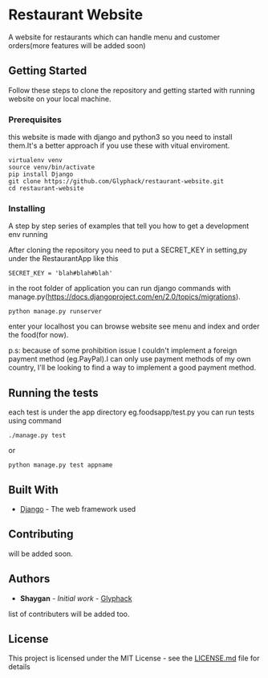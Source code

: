 # Restaurant Website

A website for restaurants which can handle menu and customer orders(more features will be added soon)

## Getting Started

Follow these steps to clone the repository and getting started with running website on your local machine.

### Prerequisites

this website is made with django and python3 so you need to install them.It's a better approach if you use these with vitual enviroment.

```
virtualenv venv
source venv/bin/activate
pip install Django
git clone https://github.com/Glyphack/restaurant-website.git
cd restaurant-website
```
### Installing

A step by step series of examples that tell you how to get a development env running

After cloning the repository you need to put a SECRET_KEY in setting,py under the RestaurantApp
like this
```
SECRET_KEY = 'blah#blah#blah'
```
in the root folder of application you can run django commands with manage.py(https://docs.djangoproject.com/en/2.0/topics/migrations).
```
python manage.py runserver
```
enter your localhost you can browse website see menu and index and order the food(for now).

p.s: because of some prohibition issue I couldn't implement a foreign payment method (eg.PayPal).I can only use payment methods of my own country, I'll be looking to find a way to implement a good payment method.
## Running the tests

each test is under the app directory eg.foodsapp/test.py you can run tests using command
```
./manage.py test
```
or
```
python manage.py test appname
```

## Built With

* [Django](https://www.djangoproject.com/) - The web framework used

## Contributing
will be added soon.
<!-- Please read [CONTRIBUTING.md]() for details on our code of conduct, and the process for submitting pull requests to us. -->

## Authors

* **Shaygan** - *Initial work* - [Glyphack](https://github.com/Glyphack)

list of contributers will be added too.

## License

This project is licensed under the MIT License - see the [LICENSE.md](LICENSE.md) file for details
